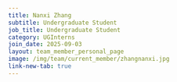 ```yaml
---
title: Nanxi Zhang
subtitle: Undergraduate Student
job_title: Undergraduate Student
category: UGInterns
join_date: 2025-09-03
layout: team_member_personal_page
image: /img/team/current_member/zhangnanxi.jpg
link-new-tab: true
---
```


